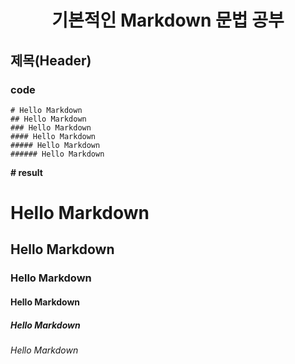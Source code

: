 __<div align="center">기본적인 Markdown 문법 공부</div>__
======

## 제목(Header) 

### code
>
```
# Hello Markdown
## Hello Markdown
### Hello Markdown
#### Hello Markdown
##### Hello Markdown
###### Hello Markdown
```

__# result__<br>
# Hello Markdown<br>
## Hello Markdown<br>
### Hello Markdown<br>
#### Hello Markdown<br>
##### Hello Markdown<br>
###### Hello Markdown<br>
